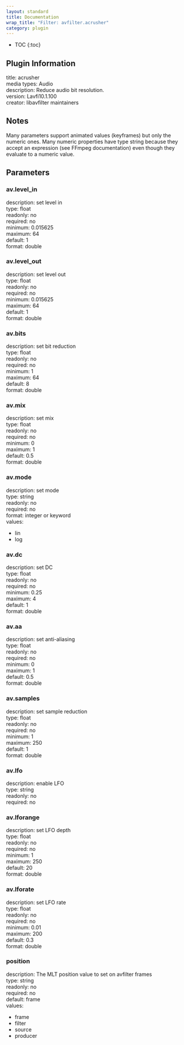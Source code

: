 ```yaml
---
layout: standard
title: Documentation
wrap_title: "Filter: avfilter.acrusher"
category: plugin
---
```

* TOC
{:toc}

## Plugin Information

title: acrusher  
media types:
Audio  
description: Reduce audio bit resolution.  
version: Lavfi10.1.100  
creator: libavfilter maintainers  

## Notes

Many parameters support animated values (keyframes) but only the numeric ones. Many numeric properties have type string because they accept an expression (see FFmpeg documentation) even though they evaluate to a numeric value.

## Parameters

### av.level_in

  
description:
set level in  
type: float  
readonly: no  
required: no  
minimum: 0.015625  
maximum: 64  
default: 1  
format: double  

### av.level_out

  
description:
set level out  
type: float  
readonly: no  
required: no  
minimum: 0.015625  
maximum: 64  
default: 1  
format: double  

### av.bits

  
description:
set bit reduction  
type: float  
readonly: no  
required: no  
minimum: 1  
maximum: 64  
default: 8  
format: double  

### av.mix

  
description:
set mix  
type: float  
readonly: no  
required: no  
minimum: 0  
maximum: 1  
default: 0.5  
format: double  

### av.mode

  
description:
set mode  
type: string  
readonly: no  
required: no  
format: integer or keyword  
values:  

* lin
* log

### av.dc

  
description:
set DC  
type: float  
readonly: no  
required: no  
minimum: 0.25  
maximum: 4  
default: 1  
format: double  

### av.aa

  
description:
set anti-aliasing  
type: float  
readonly: no  
required: no  
minimum: 0  
maximum: 1  
default: 0.5  
format: double  

### av.samples

  
description:
set sample reduction  
type: float  
readonly: no  
required: no  
minimum: 1  
maximum: 250  
default: 1  
format: double  

### av.lfo

  
description:
enable LFO  
type: string  
readonly: no  
required: no  

### av.lforange

  
description:
set LFO depth  
type: float  
readonly: no  
required: no  
minimum: 1  
maximum: 250  
default: 20  
format: double  

### av.lforate

  
description:
set LFO rate  
type: float  
readonly: no  
required: no  
minimum: 0.01  
maximum: 200  
default: 0.3  
format: double  

### position

  
description:
The MLT position value to set on avfilter frames  
type: string  
readonly: no  
required: no  
default: frame  
values:  

* frame
* filter
* source
* producer

